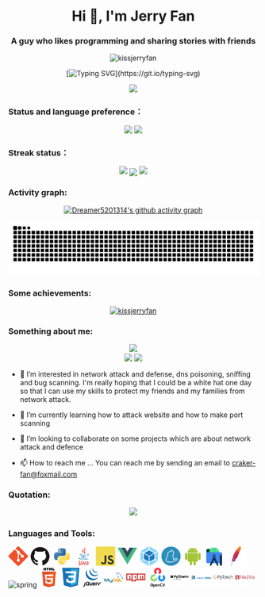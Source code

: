 <h1 align="center">Hi 👋, I'm Jerry Fan</h1>
<h3 align="center">A guy who likes programming and sharing stories with friends</h3>
<p align="center"> <img src="https://komarev.com/ghpvc/?username=Dreamer5201314&label=Profile%20views&color=3399FF&style=flat" alt="kissjerryfan" />

<div align="center">

[![Typing SVG](https://readme-typing-svg.herokuapp.com?font=Handlee&center=true&vCenter=true&width=500&height=60&lines=Don't+ever+let+somebody+say+that+you+can't+do+something.)](https://git.io/typing-svg)

<!-- 敲代码的图片 -->
<div align="center" ><img order-radius="100px" src="https://cdn.jsdelivr.net/gh/sun0225SUN/photos/images/202108300019556.gif"/></div>
  
  <h3 align="left">Status and language preference：</h3>

<div align="center"> 
<img height="137px" src="https://github-readme-stats.vercel.app/api?username=kissjerryfan&hide_title=true&hide_border=true&show_icons=trueline_height=21&text_color=000&icon_color=000&bg_color=0,ea6161,ffc64d,fffc4d,52fa5a&theme=graywhite" /> 
<img src="https://github-readme-stats.vercel.app/api/top-langs/?username=kissjerryfan&hide_title=true&hide_border=true&layout=compact&langs_count=6&text_color=000&icon_color=fff&bg_color=0,52fa5a,4dfcff,c64dff&theme=graywhite" />
</div>

  <h3 align="left">Streak status：</h3>

  <div align="center">
  <img width="150" src="https://cdn.jsdelivr.net/gh/sun0225SUN/photos/images/202108300310676.png" />
  <img align="center" src="https://github-readme-streak-stats.herokuapp.com/?user=kissjerryfan&theme=dark&hide_border=true" />
  <img width="150" src="https://cdn.jsdelivr.net/gh/sun0225SUN/photos/images/202108300312623.png" />
</div>
  
<h3 align="left">Activity graph:</h3>
  
[![Dreamer5201314's github activity graph](https://github-readme-activity-graph.vercel.app/graph?username=kissjerryfan&theme=dracula)](https://github.com/ashutosh00710/github-readme-activity-graph)

![](https://raw.githubusercontent.com/kissjerryfan/kissjerryfan/main/dist/github-contribution-grid-snake.svg)

</div>

<h3 align="left">Some achievements:</h3>
<p align="center"> <a href="https://github.com/ryo-ma/github-profile-trophy"><img src="https://github-profile-trophy.vercel.app/?username=kissjerryfan&rank=-C" alt="kissjerryfan" /></a> </p>

<h3 align="left">Something about me:</h3>

<!-- just img -->
<div align="center"><img width="50%" src="https://cdn.jsdelivr.net/gh/sun0225SUN/photos/images/202110311913581.gif"/></div>

<!-- 比较好的开源项目卡片 -->
<div align="center" style="height="130px"">
<a href="https://github.com/sun0225SUN/Awesome-Love-Code">
  <img height="130px" src="https://github-readme-stats.vercel.app/api/pin/?username=sun0225SUN&repo=Awesome-Love-Code&theme=dark&bg_color=0d1117&hide_border=true" /></a>
<a href="https://github.com/liyupi/algorithm-base">
  <img height="130px" src="https://github-readme-stats.vercel.app/api/pin/?username=liyupi&repo=algorithm-base&theme=dark&bg_color=0d1117&hide_border=true" />
</a>
</div>

- 👀 I’m interested in network attack and defense, dns poisoning, sniffing and bug scanning. I'm really hoping that I could be a white hat one day so that I can use my skills to protect my friends and my families from network attack.

- 🌱 I’m currently learning how to attack website and how to make port scanning

- 💞️ I’m looking to collaborate on some projects which are about network attack and defence

- 📫 How to reach me ... You can reach me by sending an email to craker-fan@foxmail.com

<h3 align="left">Quotation:</h3>

<!-- Dynamic Quotes -->
<div align="center"><img src="https://quotes-github-readme.vercel.app/api?type=horizontal&theme=dark"></div>

<h3 align="left">Languages and Tools:</h3>
<p align="left"> 
  <img src="https://github.com/devicons/devicon/blob/master/icons/git/git-original.svg" alt="git" width="40" height="40"/> 
  <img src="https://github.com/devicons/devicon/blob/master/icons/github/github-original.svg" alt="github" width="40" height="40"/> 
  <img src="https://raw.githubusercontent.com/devicons/devicon/master/icons/python/python-original.svg" alt="python" width="40" height="40"/>
  <img src="https://github.com/devicons/devicon/blob/master/icons/java/java-original-wordmark.svg" alt="java" width="40" height="40"/> 
  <img src="https://github.com/devicons/devicon/blob/master/icons/javascript/javascript-original.svg" alt="javascript" width="40" height="40"/> 
  <img src="https://github.com/devicons/devicon/blob/master/icons/vuejs/vuejs-original.svg" alt="vuejs" width="40" height="40"/> 
  <img src="https://github.com/devicons/devicon/blob/master/icons/webpack/webpack-original.svg" alt="webpack" width="40" height="40"/> 
  <img src="https://github.com/devicons/devicon/blob/master/icons/yarn/yarn-original.svg" alt="yarn" width="40" height="40"/>
  <img src="https://github.com/devicons/devicon/blob/master/icons/android/android-original.svg" alt="android" width="40" height="40"/>
  <img src="https://github.com/devicons/devicon/blob/master/icons/androidstudio/androidstudio-original.svg" alt="androidstudio" width="40" height="40"/>
  <img src="https://github.com/devicons/devicon/blob/master/icons/apache/apache-original.svg" alt="apache" width="40" height="40"/>
  <img src="https://www.vectorlogo.zone/logos/springio/springio-icon.svg" alt="spring" width="40" height="40"/>
  <img src="https://github.com/devicons/devicon/blob/master/icons/html5/html5-original-wordmark.svg" alt="html5" width="40" height="40"/>
  <img src="https://github.com/devicons/devicon/blob/master/icons/css3/css3-original.svg" alt="css3" width="40" height="40"/>
  <img src="https://github.com/devicons/devicon/blob/master/icons/jquery/jquery-original-wordmark.svg" alt="jquery" width="40" height="40"/>
  <img src="https://github.com/devicons/devicon/blob/master/icons/mysql/mysql-original-wordmark.svg" alt="mysql" width="40" height="40"/>
  <img src="https://github.com/devicons/devicon/blob/master/icons/npm/npm-original-wordmark.svg" alt="npm" width="40" height="40"/>
  <img src="https://github.com/devicons/devicon/blob/master/icons/opencv/opencv-original-wordmark.svg" alt="opencv" width="40" height="40"/>
  <img src="https://github.com/devicons/devicon/blob/master/icons/pycharm/pycharm-original-wordmark.svg" alt="pycharm" width="40" height="40"/>
  <img src="https://github.com/devicons/devicon/blob/master/icons/intellij/intellij-original-wordmark.svg" alt="intellij" width="40" height="40"/> 
  <img src="https://github.com/devicons/devicon/blob/master/icons/pytorch/pytorch-original-wordmark.svg" alt="pytorch" width="40" height="40"/>
  <img src="https://github.com/devicons/devicon/blob/master/icons/filezilla/filezilla-plain-wordmark.svg" alt="filezilla" width="40" height="40"/>
</p>

<!---
Dreamer5201314/Dreamer5201314 is a ✨ special ✨ repository because its `README.md` (this file) appears on your GitHub profile.
You can click the Preview link to take a look at your changes.
--->
